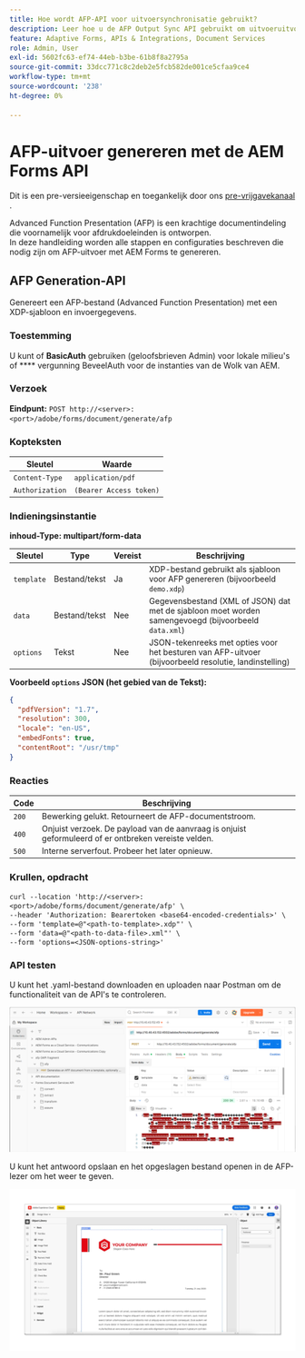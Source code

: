 ```yaml
---
title: Hoe wordt AFP-API voor uitvoersynchronisatie gebruikt?
description: Leer hoe u de AFP Output Sync API gebruikt om uitvoeruitvoeruitvoeruitvoeruitvoeringen op te halen en te synchroniseren.
feature: Adaptive Forms, APIs & Integrations, Document Services
role: Admin, User
exl-id: 5602fc63-ef74-44eb-b3be-61b8f8a2795a
source-git-commit: 33dcc771c8c2deb2e5fcb582de001ce5cfaa9ce4
workflow-type: tm+mt
source-wordcount: '238'
ht-degree: 0%

---
```


# AFP-uitvoer genereren met de AEM Forms API

<span class="preview"> Dit is een pre-versieeigenschap en toegankelijk door ons [ pre-vrijgavekanaal ](https://experienceleague.adobe.com/docs/experience-manager-cloud-service/content/release-notes/prerelease.html#new-features). </span>

Advanced Function Presentation (AFP) is een krachtige documentindeling die voornamelijk voor afdrukdoeleinden is ontworpen.\
In deze handleiding worden alle stappen en configuraties beschreven die nodig zijn om AFP-uitvoer met AEM Forms te genereren.

<!--
## Prerequisites

To support AFP output generation, the following OSGi bundles must be present and in an **active** state:

* **AFP Core Bundle** – Available in the AFP repository
* **Forms Output Core** – Found in the Forms Output comments package
* **Bedrock Connector** – Provided by the Forms Output API
* **Cloud Ready Implementation** – Available through the Forms installer

>[!NOTE]
>
> * If any bundle is inactive, resolve dependency issues or reinstall manually.
> * To enable AFP generation, the `FT_FORMS-17887` toggle configurations must be set in AEM configuration manager.-->

## AFP Generation-API

Genereert een AFP-bestand (Advanced Function Presentation) met een XDP-sjabloon en invoergegevens.

### Toestemming

U kunt of **BasicAuth** gebruiken (geloofsbrieven Admin) voor lokale milieu&#39;s of **** vergunning BeveelAuth voor de instanties van de Wolk van AEM.

### Verzoek

**Eindpunt:**
`POST http://<server>:<port>/adobe/forms/document/generate/afp`

### Kopteksten

| Sleutel | Waarde |
| --------------- | ------------------------------------------------------ |
| `Content-Type` | `application/pdf` |
| `Authorization` | `(Bearer Access token)` |

### Indieningsinstantie

**inhoud-Type: multipart/form-data**

| Sleutel | Type | Vereist | Beschrijving |
| ---------- | ---- | -------- | ------------------------------------------------------------------------- |
| `template` | Bestand/tekst | Ja | XDP-bestand gebruikt als sjabloon voor AFP genereren (bijvoorbeeld `demo.xdp`) |
| `data` | Bestand/tekst | Nee | Gegevensbestand (XML of JSON) dat met de sjabloon moet worden samengevoegd (bijvoorbeeld `data.xml`) |
| `options` | Tekst | Nee | JSON-tekenreeks met opties voor het besturen van AFP-uitvoer (bijvoorbeeld resolutie, landinstelling) |

**Voorbeeld `options` JSON (het gebied van de Tekst):**

```json
{
  "pdfVersion": "1.7",
  "resolution": 300,
  "locale": "en-US",
  "embedFonts": true,
  "contentRoot": "/usr/tmp"
}
```

### Reacties

| Code | Beschrijving |
| ----- | ------------------------------------------------------------------------- |
| `200` | Bewerking gelukt. Retourneert de AFP-documentstroom. |
| `400` | Onjuist verzoek. De payload van de aanvraag is onjuist geformuleerd of er ontbreken vereiste velden. |
| `500` | Interne serverfout. Probeer het later opnieuw. |

### Krullen, opdracht

```
curl --location 'http://<server>:<port>/adobe/forms/document/generate/afp' \
--header 'Authorization: Bearertoken <base64-encoded-credentials>' \
--form 'template=@"<path-to-template>.xdp"' \
--form 'data=@"<path-to-data-file>.xml"' \
--form 'options=<JSON-options-string>'
```

### API testen

U kunt het .yaml-bestand downloaden en uploaden naar Postman om de functionaliteit van de API&#39;s te controleren.

![ AFP Postman beeld ](/help/forms/assets/afp-postman.png)

U kunt het antwoord opslaan en het opgeslagen bestand openen in de AFP-lezer om het weer te geven.

![ vind IC Docu ](/help/forms/interactive-communication/assets/introimg.png)
